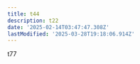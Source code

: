 ```yaml
---
title: t44
description: t22
date: '2025-02-14T03:47:47.308Z'
lastModified: '2025-03-28T19:18:06.914Z'
---
```

t77
